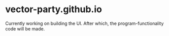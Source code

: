 # vector-party.github.io

Currently working on building the UI. After which, the program-functionality code will be made.